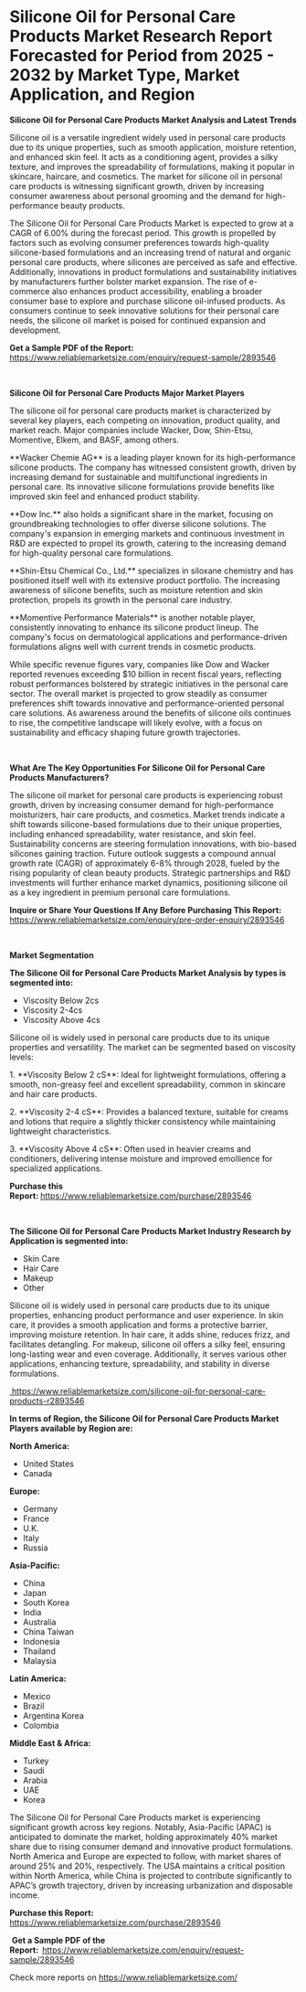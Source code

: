 <p><h1>Silicone Oil for Personal Care Products Market Research Report Forecasted for Period from 2025 -  2032 by Market Type, Market Application, and Region</h1></p><p><strong>Silicone Oil for Personal Care Products Market Analysis and Latest Trends</strong></p>
<p><p>Silicone oil is a versatile ingredient widely used in personal care products due to its unique properties, such as smooth application, moisture retention, and enhanced skin feel. It acts as a conditioning agent, provides a silky texture, and improves the spreadability of formulations, making it popular in skincare, haircare, and cosmetics. The market for silicone oil in personal care products is witnessing significant growth, driven by increasing consumer awareness about personal grooming and the demand for high-performance beauty products.</p><p>The Silicone Oil for Personal Care Products Market is expected to grow at a CAGR of 6.00% during the forecast period. This growth is propelled by factors such as evolving consumer preferences towards high-quality silicone-based formulations and an increasing trend of natural and organic personal care products, where silicones are perceived as safe and effective. Additionally, innovations in product formulations and sustainability initiatives by manufacturers further bolster market expansion. The rise of e-commerce also enhances product accessibility, enabling a broader consumer base to explore and purchase silicone oil-infused products. As consumers continue to seek innovative solutions for their personal care needs, the silicone oil market is poised for continued expansion and development.</p></p>
<p><strong>Get a Sample PDF of the Report:&nbsp;</strong> <a href="https://www.reliablemarketsize.com/enquiry/request-sample/2893546?utm_campaign=2744&utm_medium=2&utm_source=Github&utm_content=ia&utm_term=15032025&utm_id=silicone-oil-for-personal-care-products">https://www.reliablemarketsize.com/enquiry/request-sample/2893546</a></p>
<p>&nbsp;</p>
<p><strong>Silicone Oil for Personal Care Products Major Market Players</strong></p>
<p><p>The silicone oil for personal care products market is characterized by several key players, each competing on innovation, product quality, and market reach. Major companies include Wacker, Dow, Shin-Etsu, Momentive, Elkem, and BASF, among others.</p><p>**Wacker Chemie AG** is a leading player known for its high-performance silicone products. The company has witnessed consistent growth, driven by increasing demand for sustainable and multifunctional ingredients in personal care. Its innovative silicone formulations provide benefits like improved skin feel and enhanced product stability.</p><p>**Dow Inc.** also holds a significant share in the market, focusing on groundbreaking technologies to offer diverse silicone solutions. The company's expansion in emerging markets and continuous investment in R&D are expected to propel its growth, catering to the increasing demand for high-quality personal care formulations.</p><p>**Shin-Etsu Chemical Co., Ltd.** specializes in siloxane chemistry and has positioned itself well with its extensive product portfolio. The increasing awareness of silicone benefits, such as moisture retention and skin protection, propels its growth in the personal care industry.</p><p>**Momentive Performance Materials** is another notable player, consistently innovating to enhance its silicone product lineup. The company's focus on dermatological applications and performance-driven formulations aligns well with current trends in cosmetic products.</p><p>While specific revenue figures vary, companies like Dow and Wacker reported revenues exceeding $10 billion in recent fiscal years, reflecting robust performances bolstered by strategic initiatives in the personal care sector. The overall market is projected to grow steadily as consumer preferences shift towards innovative and performance-oriented personal care solutions. As awareness around the benefits of silicone oils continues to rise, the competitive landscape will likely evolve, with a focus on sustainability and efficacy shaping future growth trajectories.</p></p>
<p>&nbsp;</p>
<p><strong>What Are The Key Opportunities For Silicone Oil for Personal Care Products Manufacturers?</strong></p>
<p><p>The silicone oil market for personal care products is experiencing robust growth, driven by increasing consumer demand for high-performance moisturizers, hair care products, and cosmetics. Market trends indicate a shift towards silicone-based formulations due to their unique properties, including enhanced spreadability, water resistance, and skin feel. Sustainability concerns are steering formulation innovations, with bio-based silicones gaining traction. Future outlook suggests a compound annual growth rate (CAGR) of approximately 6-8% through 2028, fueled by the rising popularity of clean beauty products. Strategic partnerships and R&D investments will further enhance market dynamics, positioning silicone oil as a key ingredient in premium personal care formulations.</p></p>
<p><strong>Inquire or Share Your Questions If Any Before Purchasing This Report:</strong> <a href="https://www.reliablemarketsize.com/enquiry/pre-order-enquiry/2893546?utm_campaign=2744&utm_medium=2&utm_source=Github&utm_content=ia&utm_term=15032025&utm_id=silicone-oil-for-personal-care-products">https://www.reliablemarketsize.com/enquiry/pre-order-enquiry/2893546</a></p>
<p>&nbsp;</p>
<p><strong>Market Segmentation</strong></p>
<p><strong>The Silicone Oil for Personal Care Products Market Analysis by types is segmented into:</strong></p>
<p><ul><li>Viscosity Below 2cs</li><li>Viscosity 2-4cs</li><li>Viscosity Above 4cs</li></ul></p>
<p><p>Silicone oil is widely used in personal care products due to its unique properties and versatility. The market can be segmented based on viscosity levels: </p><p>1. **Viscosity Below 2 cS**: Ideal for lightweight formulations, offering a smooth, non-greasy feel and excellent spreadability, common in skincare and hair care products. </p><p>2. **Viscosity 2-4 cS**: Provides a balanced texture, suitable for creams and lotions that require a slightly thicker consistency while maintaining lightweight characteristics. </p><p>3. **Viscosity Above 4 cS**: Often used in heavier creams and conditioners, delivering intense moisture and improved emollience for specialized applications.</p></p>
<p><strong>Purchase this Report:&nbsp;</strong><a href="https://www.reliablemarketsize.com/purchase/2893546?utm_campaign=2744&utm_medium=2&utm_source=Github&utm_content=ia&utm_term=15032025&utm_id=silicone-oil-for-personal-care-products">https://www.reliablemarketsize.com/purchase/2893546</a></p>
<p>&nbsp;</p>
<p><strong>The Silicone Oil for Personal Care Products Market Industry Research by Application is segmented into:</strong></p>
<p><ul><li>Skin Care</li><li>Hair Care</li><li>Makeup</li><li>Other</li></ul></p>
<p><p>Silicone oil is widely used in personal care products due to its unique properties, enhancing product performance and user experience. In skin care, it provides a smooth application and forms a protective barrier, improving moisture retention. In hair care, it adds shine, reduces frizz, and facilitates detangling. For makeup, silicone oil offers a silky feel, ensuring long-lasting wear and even coverage. Additionally, it serves various other applications, enhancing texture, spreadability, and stability in diverse formulations.</p></p>
<p><a href="https://www.reliablemarketsize.com/silicone-oil-for-personal-care-products-r2893546?utm_campaign=2744&utm_medium=2&utm_source=Github&utm_content=ia&utm_term=15032025&utm_id=silicone-oil-for-personal-care-products">&nbsp;https://www.reliablemarketsize.com/silicone-oil-for-personal-care-products-r2893546</a></p>
<p><strong>In terms of Region, the Silicone Oil for Personal Care Products Market Players available by Region are:</strong></p>
<p>
    <p> <strong> North America: </strong>
        <ul>
            <li>United States</li>
            <li>Canada</li>
        </ul>
        </p> 
    <p> <strong> Europe: </strong>
        <ul>
            <li>Germany</li>
            <li>France</li>
            <li>U.K.</li>
            <li>Italy</li>
            <li>Russia</li>
        </ul>
        </p> 
    <p> <strong> Asia-Pacific: </strong>
        <ul>
            <li>China</li>
            <li>Japan</li>
            <li>South Korea</li>
            <li>India</li>
            <li>Australia</li>
            <li>China Taiwan</li>
            <li>Indonesia</li>
            <li>Thailand</li>
            <li>Malaysia</li>
        </ul>
        </p> 
    <p> <strong> Latin America: </strong>
        <ul>
            <li>Mexico</li>
            <li>Brazil</li>
            <li>Argentina Korea</li>
            <li>Colombia</li>
        </ul>
        </p> 
    <p> <strong> Middle East & Africa: </strong>
        <ul>
            <li>Turkey</li>
            <li>Saudi</li>
            <li>Arabia</li>
            <li>UAE</li>
            <li>Korea</li>
        </ul>
    </p>
    </p>
<p><p>The Silicone Oil for Personal Care Products market is experiencing significant growth across key regions. Notably, Asia-Pacific (APAC) is anticipated to dominate the market, holding approximately 40% market share due to rising consumer demand and innovative product formulations. North America and Europe are expected to follow, with market shares of around 25% and 20%, respectively. The USA maintains a critical position within North America, while China is projected to contribute significantly to APAC’s growth trajectory, driven by increasing urbanization and disposable income.</p></p>
<p><strong>Purchase this Report: </strong><a href="https://www.reliablemarketsize.com/purchase/2893546?utm_campaign=2744&utm_medium=2&utm_source=Github&utm_content=ia&utm_term=15032025&utm_id=silicone-oil-for-personal-care-products">https://www.reliablemarketsize.com/purchase/2893546</a></p>
<p>&nbsp;<strong>Get a Sample PDF of the Report:&nbsp;&nbsp;</strong><a href="https://www.reliablemarketsize.com/enquiry/request-sample/2893546?utm_campaign=2744&utm_medium=2&utm_source=Github&utm_content=ia&utm_term=15032025&utm_id=silicone-oil-for-personal-care-products">https://www.reliablemarketsize.com/enquiry/request-sample/2893546</a></p>
<p><strong></strong></p>
<p>Check more reports on <a href="https://www.reliablemarketsize.com/?utm_campaign=2744&utm_medium=2&utm_source=Github&utm_content=ia&utm_term=15032025&utm_id=silicone-oil-for-personal-care-products">https://www.reliablemarketsize.com/</a></p>